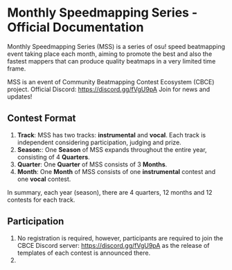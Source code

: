 # Monthly Speedmapping Series - Official Documentation

Monthly Speedmapping Series (MSS) is a series of osu! speed beatmapping event taking place each month, aiming to promote the best and also the fastest mappers that can produce quality beatmaps in a very limited time frame. 

MSS is an event of Community Beatmapping Contest Ecosystem (CBCE) project. Official Discord: https://discord.gg/fVgU9pA Join for news and updates!

## Contest Format

1. **Track**: MSS has two tracks: **instrumental** and **vocal**. Each track is independent considering participation, judging and prize.
1. **Season:**: One **Season** of MSS expands throughout the entire year, consisting of 4 **Quarters**.
1. **Quarter**: One **Quarter** of MSS consists of 3 **Months**. 
1. **Month**: One **Month** of MSS consists of one **instrumental** contest and one **vocal** contest.

In summary, each year (season), there are 4 quarters, 12 months and 12 contests for each track.

## Participation

1. No registration is required, however, participants are required to join the CBCE Discord server: https://discord.gg/fVgU9pA as the release of templates of each contest is announced there.
1. 
